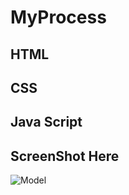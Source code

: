 # MyProcess
## HTML
## CSS
## Java Script
## ScreenShot Here
![Model](https://github.com/devilalpanchal/Model_of_Pop-UP/assets/144801878/df09b5d1-35a5-4f04-98b9-49f320069bf7)
